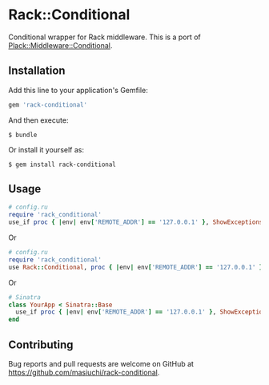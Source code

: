 # Rack::Conditional
Conditional wrapper for Rack middleware. This is a port of [Plack::Middleware::Conditional](https://metacpan.org/pod/Plack::Middleware::Conditional).

## Installation

Add this line to your application's Gemfile:

```ruby
gem 'rack-conditional'
```

And then execute:

    $ bundle

Or install it yourself as:

    $ gem install rack-conditional

## Usage


```ruby
# config.ru
require 'rack_conditional'
use_if proc { |env| env['REMOTE_ADDR'] == '127.0.0.1' }, ShowExceptions
```

Or

```ruby
# config.ru
require 'rack_conditional'
use Rack::Conditional, proc { |env| env['REMOTE_ADDR'] == '127.0.0.1' }, ShowExceptions
```

Or

```ruby
# Sinatra
class YourApp < Sinatra::Base
  use_if proc { |env| env['REMOTE_ADDR'] == '127.0.0.1' }, ShowExceptions
end
```

## Contributing

Bug reports and pull requests are welcome on GitHub at https://github.com/masiuchi/rack-conditional.

